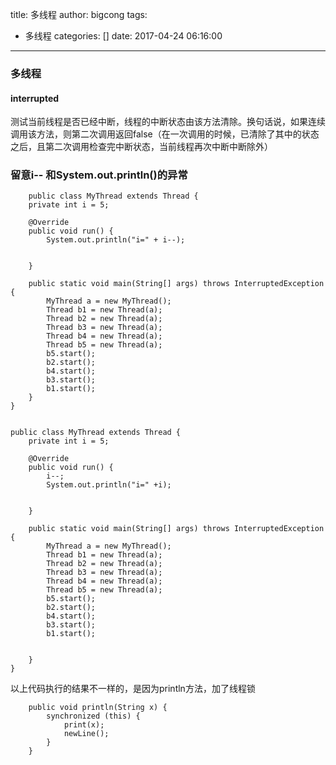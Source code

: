 title: 多线程
author: bigcong
tags:
  - 多线程
categories: []
date: 2017-04-24 06:16:00
---
### 多线程
#### interrupted
测试当前线程是否已经中断，线程的中断状态由该方法清除。换句话说，如果连续调用该方法，则第二次调用返回false（在一次调用的时候，已清除了其中的状态之后，且第二次调用检查完中断状态，当前线程再次中断中断除外）


### 留意i-- 和System.out.println()的异常

```
	public class MyThread extends Thread {
    private int i = 5;

    @Override
    public void run() {
        System.out.println("i=" + i--);


    }

    public static void main(String[] args) throws InterruptedException {
        MyThread a = new MyThread();
        Thread b1 = new Thread(a);
        Thread b2 = new Thread(a);
        Thread b3 = new Thread(a);
        Thread b4 = new Thread(a);
        Thread b5 = new Thread(a);
        b5.start();
        b2.start();
        b4.start();
        b3.start();
        b1.start();
    }
}


```
```
public class MyThread extends Thread {
    private int i = 5;

    @Override
    public void run() {
        i--;
        System.out.println("i=" +i);


    }

    public static void main(String[] args) throws InterruptedException {
        MyThread a = new MyThread();
        Thread b1 = new Thread(a);
        Thread b2 = new Thread(a);
        Thread b3 = new Thread(a);
        Thread b4 = new Thread(a);
        Thread b5 = new Thread(a);
        b5.start();
        b2.start();
        b4.start();
        b3.start();
        b1.start();


    }
}

```
以上代码执行的结果不一样的，是因为println方法，加了线程锁

```
    public void println(String x) {
        synchronized (this) {
            print(x);
            newLine();
        }
    }

```
